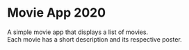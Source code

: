 # Movie App 2020

A simple movie app that displays a list of movies.  
Each movie has a short description and its respective poster.
